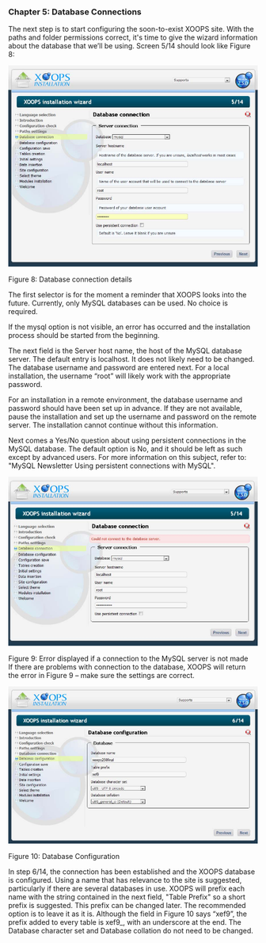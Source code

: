 ### Chapter 5: Database Connections 

The next step is to start configuring the soon-to-exist XOOPS site. 
With the paths and folder permissions correct, it's time to give the wizard information about the database that we’ll be using. Screen 5/14 should look like Figure 8: 

 
![image001.png](../assets/img_14.jpg)   

Figure 8: Database connection details

The first selector is for the moment a reminder that XOOPS looks into the future.  Currently, only MySQL databases can be used. No choice is required. 

If the mysql option is not visible, an error has occurred and the installation process should be started from the beginning. 

The next field is the Server host name, the host of the MySQL database server. The default entry is localhost.  It does not likely need to be changed. 
The database username and password are entered next. For a local installation, the username “root” will likely work with the appropriate password.  

For an installation in a remote environment, the database username and password should have been set up in advance.  If they are not available, pause the installation and set up the username and password on the remote server.  The installation cannot continue without this information.

Next comes a Yes/No question about using persistent connections in the MySQL database. The default option is No, and it should be left as such except by advanced users.  For more information on this subject, refer to: "MySQL Newsletter Using persistent connections with MySQL". 

![image001.png](../assets/img_15.jpg) 

Figure 9: Error displayed if a connection to the MySQL server is not made  
If there are problems with connection to the database, XOOPS will return the error in Figure 9 – make sure the settings are correct. 

 
![image001.png](../assets/img_16.jpg)  

Figure 10: Database Configuration

In step 6/14, the connection has been established and the XOOPS database is configured. Using a name that has relevance to the site is suggested, particularly if there are several databases in use. XOOPS will prefix each name with the string contained in the next field, "Table Prefix" so a short prefix is suggested. This prefix can be changed later. The recommended option is to leave it as it is. Although the field in Figure 10 says “xef9”, the prefix added to every table is xef9_, with an underscore at the end.   The Database character set and Database collation do not need to be changed.
 
